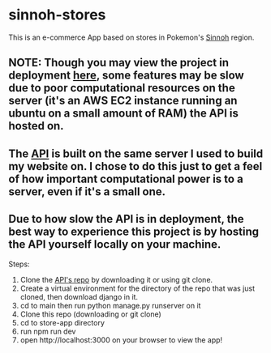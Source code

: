 # sinnoh-stores

This is an e-commerce App based on stores in Pokemon's [Sinnoh](https://bulbapedia.bulbagarden.net/wiki/Sinnoh) region. 

## NOTE: Though you may view the project in deployment [here](https://sinnoh-store.vercel.app), some features may be slow due to poor computational resources on the server (it's an AWS EC2 instance running an ubuntu on a small amount of RAM) the API is hosted on.
## The [API](https://github.com/NlSEMONO/fmadarang.com/tree/main/main/sinnoh_stores) is built on the same server I used to build my website on. I chose to do this just to get a feel of how important computational power is to a server, even if it's a small one. 
## Due to how slow the API is in deployment, the best way to experience this project is by hosting the API yourself locally on your machine.

Steps: 
1. Clone the [API's repo](https://github.com/NlSEMONO/fmadarang.com/tree/main/main/sinnoh_stores) by downloading it or using git clone.
2. Create a virtual environment for the directory of the repo that was just cloned, then download django in it.
3. cd to main then run python manage.py runserver on it
4. Clone this repo (downloading or git clone)
5. cd to store-app directory
6. run npm run dev
7. open http://localhost:3000 on your browser to view the app!
